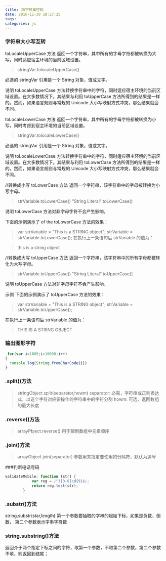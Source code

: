 ```yaml
---
title: JS字符串控制
date: 2016-11-30 18:27:25
tags:
categories: js
---
```

### 字符串大小写互转
toLocaleUpperCase 方法
返回一个字符串，其中所有的字母字符都被转换为大写，同时适应宿主环境的当前区域设置。

> stringVar.tolocaleUpperCase()

必选的 stringVar 引用是一个 String 对象，值或文字。

说明
toLocaleUpperCase 方法转换字符串中的字符，同时适应宿主环境的当前区域设置。在大多数情况下，其结果与利用 toUpperCase 方法所得到的结果是一样的。然而，如果语言规则与常规的 Unicode 大小写映射方式冲突，那么结果就会不同。


toLocaleLowerCase 方法
返回一个字符串，其中所有的字母字符都被转换为小写，同时考虑到宿主环境的当前区域设置。

> stringVar.tolocaleLowerCase()

必选的 stringVar 引用是一个 String 对象，值或文字。

说明
toLocaleLowerCase 方法转换字符串中的字符，同时适应宿主环境的当前区域设置。在大多数情况下，其结果与利用 toLowerCase 方法所得到的结果是一样的。然而，如果语言规则与常规的 Unicode 大小写映射方式冲突，那么结果就会不同。

//转换成小写
toLowerCase 方法
返回一个字符串，该字符串中的字母被转换为小写字母。

> strVariable.toLowerCase()
> "String Literal".toLowerCase()

说明
toLowerCase 方法对非字母字符不会产生影响。

下面的示例演示了 of the toLowerCase 方法的效果：

> var strVariable = "This is a STRING object";
> strVariable = strVariable.toLowerCase();
在执行上一条语句后 strVariable 的值为：

> this is a string object

//转换成大写
toUpperCase 方法
返回一个字符串，该字符串中的所有字母都被转化为大写字母。

> strVariable.toUpperCase()
> "String Literal".toUpperCase()

说明
toUpperCase 方法对非字母字符不会产生影响。

示例
下面的示例演示了 toUpperCase 方法的效果：

> var strVariable = "This is a STRING object";
> strVariable = strVariable.toUpperCase();
> 
在执行上一条语句后 strVariable 的值为：

> THIS IS A STRING OBJECT

### 输出图形字符

```javascript
 for(var i=1000;i<10000;i++)
{
  console.log(String.fromCharCode(i))
}
```
### .split()方法
> stringObject.split(separator,howm)
> separator: 必需，字符串或正则表达式，以这个字符对应要操作的字符串中的字符分割
> howm: 可选，返回数组的最大长度

### .reverse()方法
> arrayPbject.reverse()
> 用于颠倒数组中元素顺序

### .join()方法
> arrayObject.join(separator)
> 参数用来指定要使用的分隔符，默认为逗号

###判断电话号码
```javascript
validateMobile: function (str) {
            var reg = /^1[3-8]\d{9}$/;
            return reg.test(str);
        }
```

### .substr()方法
string.substr(star,length)
第一个参数要抽取的字串的起始下标，如果是负数，倒数，
第二个参数表示字串字符数

### string.substring()方法
返回介于两个指定下标之间的字符，取第一个参数，不取第二个参数，第二个参数不填，则返回到结尾；